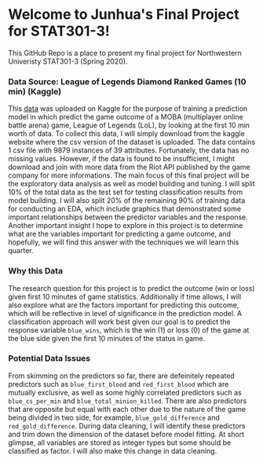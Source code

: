 # Welcome to Junhua's Final Project for STAT301-3!

This GitHub Repo is a place to present my final project for Northwestern Univeristy STAT301-3 (Spring 2020).

### Data Source: League of Legends Diamond Ranked Games (10 min) (Kaggle)

This [data](https://www.kaggle.com/bobbyscience/league-of-legends-diamond-ranked-games-10-min) was uploaded on Kaggle for the purpose of training a prediction model in which predict the game outcome of a MOBA (multiplayer online battle arena) game, League of Legends (LoL), by looking at the first 10 min worth of data. To collect this data, I will simply download from the kaggle website where the csv version of the dataset is uploaded. The data contains 1 csv file with 9879 instances of 39 attributes. Fortunately, the data has no missing values. However, if the data is found to be insufficient, I might download and join with more data from the Riot API published by the game company for more informations. The main focus of this final project will be the exploratory data analysis as well as model building and tuning. I will split 10% of the total data as the test set for testing classification results from model building. I will also split 20% of the remaining 90% of training data for conducting an EDA, which include graphics that demonstrated some important relationships between the predictor variables and the response. Another important insight I hope to explore in this project is to determine what are the variables important for predicting a game outcome, and hopefully, we will find this answer with the techniques we will learn this quarter.

### Why this Data

The research question for this project is to predict the outcome (win or loss) given first 10 minutes of game statistics. Additionally if time allows, I will also explore what are the factors important for predicting this outcome, which will be reflective in level of significance in the prediction model. A classification approach will work best given our goal is to predict the response variable `blue_wins`, which is the win (1) or loss (0) of the game at the blue side given the first 10 minutes of the status in game.

### Potential Data Issues

From skimming on the predictors so far, there are defeinitely repeated predictors such as `blue_first_blood` and `red_first_blood` which are mutually exclusive, as well as some highly correlated predictors such as `blue_cs_per_min` and `blue_total_minion_killed`. There are also predictors that are opposite but equal with each other due to the nature of the game being divided in two side, for example, `blue_gold_difference` and `red_gold_difference`. During data cleaning, I will identify these predictors and trim down the dimension of the dataset before model fitting. At short glimpse, all variables are stored as integer types but some should be classified as factor. I will also make this change in data cleaning. 
